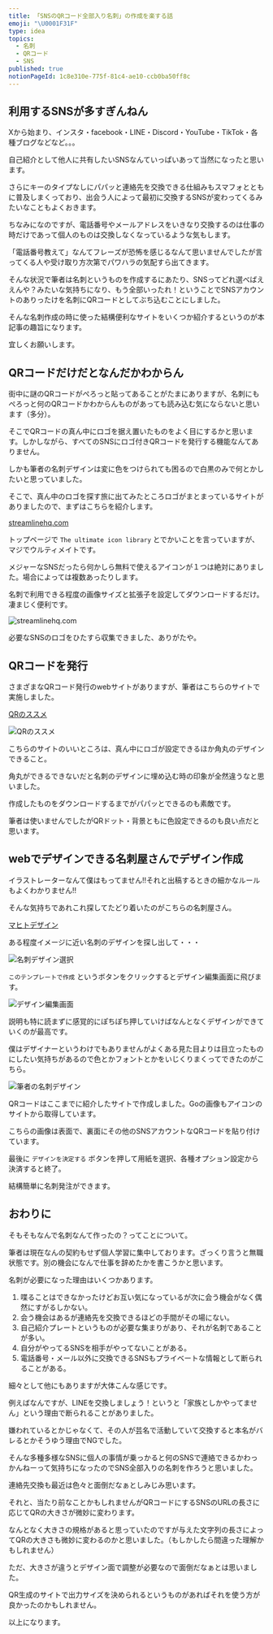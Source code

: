 ```yaml
---
title: 「SNSのQRコード全部入り名刺」の作成を楽する話
emoji: "\U0001F31F"
type: idea
topics:
  - 名刺
  - QRコード
  - SNS
published: true
notionPageId: 1c8e310e-775f-81c4-ae10-ccb0ba50ff8c
---
```


## 利用するSNSが多すぎんねん
Xから始まり、インスタ・facebook・LINE・Discord・YouTube・TikTok・各種ブログなどなど。。。

自己紹介として他人に共有したいSNSなんていっぱいあって当然になったと思います。

さらにキーのタイプなしにパパッと連絡先を交換できる仕組みもスマフォとともに普及しまくっており、出会う人によって最初に交換するSNSが変わってくるみたいなこともよくおきます。

ちなみになのですが、電話番号やメールアドレスをいきなり交換するのは仕事の時だけであって個人のものは交換しなくなっているような気もします。

「電話番号教えて」なんてフレーズが恐怖を感じるなんて思いませんでしたが言ってくる人や受け取り方次第でパワハラの気配すら出てきます。

そんな状況で筆者は名刺というものを作成するにあたり、SNSってどれ選べばええんや？みたいな気持ちになり、もう全部いったれ！ということでSNSアカウントのありったけを名刺にQRコードとしてぶち込むことにしました。

そんな名刺作成の時に使った結構便利なサイトをいくつか紹介するというのが本記事の趣旨になります。

宜しくお願いします。

## QRコードだけだとなんだかわからん
街中に謎のQRコードがぺろっと貼ってあることがたまにありますが、名刺にもぺろっと何のQRコードかわからんものがあっても読み込む気にならないと思います（多分）。

そこでQRコードの真ん中にロゴを据え置いたものをよく目にするかと思います。しかしながら、すべてのSNSにロゴ付きQRコードを発行する機能なんてありません。

しかも筆者の名刺デザインは変に色をつけられても困るので白黒のみで何とかしたいと思っていました。

そこで、真ん中のロゴを探す旅に出てみたところロゴがまとまっているサイトがありましたので、まずはこちらを紹介します。

[streamlinehq.com](https://home.streamlinehq.com/)

トップページで `The ultimate icon library` とでかいことを言っていますが、マジでウルティメイトです。

メジャーなSNSだったら何かしら無料で使えるアイコンが１つは絶対にありました。場合によっては複数あったりします。

名刺で利用できる程度の画像サイズと拡張子を設定してダウンロードするだけ。凄まじく便利です。

![streamlinehq.com](https://storage.googleapis.com/zenn-user-upload/ccf099171614-20250110.png)

必要なSNSのロゴをひたすら収集できました、ありがたや。

## QRコードを発行
さまざまなQRコード発行のwebサイトがありますが、筆者はこちらのサイトで実施しました。

[QRのススメ](https://qr.quel.jp/design.php)

![QRのススメ](https://storage.googleapis.com/zenn-user-upload/d5ad3468d646-20250110.png)

こちらのサイトのいいところは、真ん中にロゴが設定できるほか角丸のデザインできること。

角丸ができるできないだと名刺のデザインに埋め込む時の印象が全然違うなと思いました。

作成したものをダウンロードするまでがパパッとできるのも素敵です。

筆者は使いませんでしたがQRドット・背景ともに色設定できるのも良い点だと思います。

## webでデザインできる名刺屋さんでデザイン作成

イラストレーターなんて僕はもってません!!それと出稿するときの細かなルールもよくわかりません!!

そんな気持ちであれこれ探してたどり着いたのがこちらの名刺屋さん。

[マヒトデザイン](https://mhtdesign.net/)

ある程度イメージに近い名刺のデザインを探し出して・・・

![名刺デザイン選択](https://storage.googleapis.com/zenn-user-upload/f495a3eeeb03-20250110.png)

`このテンプレートで作成` というボタンをクリックするとデザイン編集画面に飛びます。

![デザイン編集画面](https://storage.googleapis.com/zenn-user-upload/938f80dc7c1a-20250110.png)

説明も特に読まずに感覚的にぽちぽち押していけばなんとなくデザインができていくのが最高です。

僕はデザイナーというわけでもありませんがよくある見た目よりは目立ったものにしたい気持ちがあるので色とかフォントとかをいじくりまくってできたのがこちら。

![筆者の名刺デザイン](https://storage.googleapis.com/zenn-user-upload/9f220c697d45-20250110.png)

QRコードはここまでに紹介したサイトで作成しました。Goの画像もアイコンのサイトから取得しています。

こちらの画像は表面で、裏面にその他のSNSアカウントなQRコードを貼り付けています。

最後に `デザインを決定する` ボタンを押して用紙を選択、各種オプション設定から決済すると終了。

結構簡単に名刺発注ができます。

## おわりに

そもそもなんで名刺なんて作ったの？ってことについて。

筆者は現在なんの契約もせず個人学習に集中しております。ざっくり言うと無職状態です。別の機会になんで仕事を辞めたかを書こうかと思います。

名刺が必要になった理由はいくつかあります。

1. 喋ることはできなかったけどお互い気になっているが次に会う機会がなく偶然にすがるしかない。
2. 会う機会はあるが連絡先を交換できるほどの手間がその場にない。
3. 自己紹介プレートというものが必要な集まりがあり、それが名刺であることが多い。
4. 自分がやってるSNSを相手がやってないことがある。
5. 電話番号・メール以外に交換できるSNSもプライベートな情報として断られることがある。
   
細々として他にもありますが大体こんな感じです。

例えばなんですが、LINEを交換しましょう！というと「家族としかやってません」という理由で断られることがありました。

嫌われているとかじゃなくて、その人が芸名で活動していて交換すると本名がバレるとかそうゆう理由でNGでした。

そんな多種多様なSNSに個人の事情が乗っかると何のSNSで連絡できるかわっかんねーって気持ちになったのでSNS全部入りの名刺を作ろうと思いました。

連絡先交換も最近は色々と面倒だなぁとしみじみ思います。

それと、当たり前なことかもしれませんがQRコードにするSNSのURLの長さに応じてQRの大きさが微妙に変わります。

なんとなく大きさの規格があると思っていたのですが与えた文字列の長さによってQRの大きさも微妙に変わるのかと思いました。（もしかしたら間違った理解かもしれません）

ただ、大きさが違うとデザイン面で調整が必要なので面倒だなぁとは思いました。

QR生成のサイトで出力サイズを決められるというものがあればそれを使う方が良かったのかもしれません。

以上になります。






